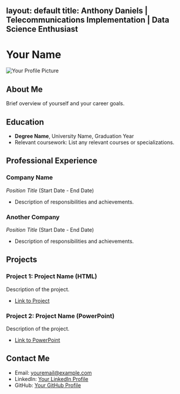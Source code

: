 layout: default
title: Anthony Daniels | Telecommunications Implementation | Data Science Enthusiast
---

# Your Name

![Your Profile Picture](profile_picture.jpg)

## About Me
Brief overview of yourself and your career goals.

## Education
- **Degree Name**, University Name, Graduation Year
- Relevant coursework: List any relevant courses or specializations.

## Professional Experience
### Company Name
*Position Title* (Start Date - End Date)
- Description of responsibilities and achievements.

### Another Company
*Position Title* (Start Date - End Date)
- Description of responsibilities and achievements.

## Projects
### Project 1: Project Name (HTML)
Description of the project.
- [Link to Project](project1.html)

### Project 2: Project Name (PowerPoint)
Description of the project.
- [Link to PowerPoint](project2.pptx)

## Contact Me
- Email: [youremail@example.com](mailto:youremail@example.com)
- LinkedIn: [Your LinkedIn Profile](https://www.linkedin.com/in/yourusername)
- GitHub: [Your GitHub Profile](https://github.com/yourusername)
